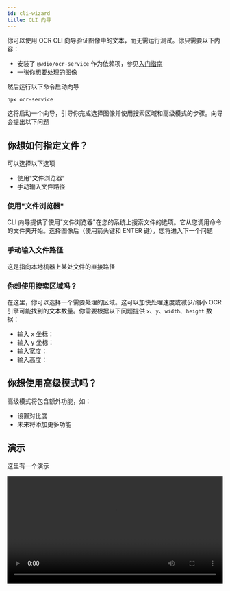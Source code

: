```yaml
---
id: cli-wizard
title: CLI 向导
---
```


你可以使用 OCR CLI 向导验证图像中的文本，而无需运行测试。你只需要以下内容：

-   安装了 `@wdio/ocr-service` 作为依赖项，参见[入门指南](./getting-started)
-   一张你想要处理的图像

然后运行以下命令启动向导

```sh
npx ocr-service
```

这将启动一个向导，引导你完成选择图像并使用搜索区域和高级模式的步骤。向导会提出以下问题

## 你想如何指定文件？

可以选择以下选项

-   使用"文件浏览器"
-   手动输入文件路径

### 使用"文件浏览器"

CLI 向导提供了使用"文件浏览器"在您的系统上搜索文件的选项。它从您调用命令的文件夹开始。选择图像后（使用箭头键和 ENTER 键），您将进入下一个问题

### 手动输入文件路径

这是指向本地机器上某处文件的直接路径

### 你想使用搜索区域吗？

在这里，你可以选择一个需要处理的区域。这可以加快处理速度或减少/缩小 OCR 引擎可能找到的文本数量。你需要根据以下问题提供 `x`、`y`、`width`、`height` 数据：

-   输入 x 坐标：
-   输入 y 坐标：
-   输入宽度：
-   输入高度：

## 你想使用高级模式吗？

高级模式将包含额外功能，如：

-   设置对比度
-   未来将添加更多功能

## 演示

这里有一个演示

<video controls width="100%">
  <source src="/img/ocr/ocr-service-cli.mp4" />
</video>